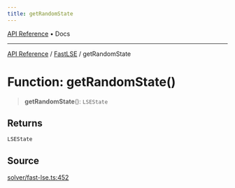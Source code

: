 ```yaml
---
title: getRandomState
---
```


[API Reference](/docs/api/) • Docs

***

[API Reference](/docs/api/) / [FastLSE](/docs/api/namespaces/FastLSE/) / getRandomState

# Function: getRandomState()

> **getRandomState**(): `LSEState`

## Returns

`LSEState`

## Source

[solver/fast-lse.ts:452](https://github.com/BrouxtForce/cubelib/blob/46235e0efd69874517537607aff50e6e913dc207/src/solver/fast-lse.ts#L452)
